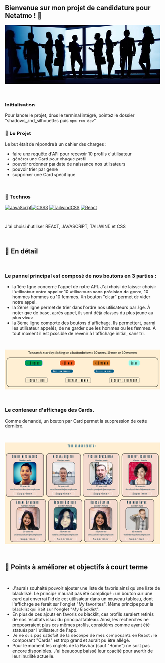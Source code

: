 ## Bienvenue sur mon projet de candidature pour Netatmo ! :office:

![cover](https://github.com/clem0316/Projet_Netatmo/blob/f5fb0b971cd948f175ffb6fe4645f587ea47ca2e/img/image3.jpg)

<br/>

### Initialisation
Pour lancer le projet, dnas le terminal intégré, pointez le dossier "shadows_and_silhouettes puis `npm run dev`"

### :rocket: Le Projet
Le but était de répondre à un cahier des charges :
- faire une requête d'API pour recevoir 10 profils d'utilisateur
- générer une Card pour chaque profil
- pouvoir ordonner par date de naissance nos utilisateurs
- pouvoir trier par genre
- supprimer une Card spécifique 

<br/>

### :floppy_disk: Technos
<p align="left"> <a href="https://developer.mozilla.org/en-US/docs/Web/JavaScript" target="_blank" rel="noreferrer"><img src="https://raw.githubusercontent.com/danielcranney/readme-generator/main/public/icons/skills/javascript-colored.svg" width="36" height="36" alt="JavaScript" /></a><a href="https://www.w3.org/TR/CSS/#css" target="_blank" rel="noreferrer"><img src="https://raw.githubusercontent.com/danielcranney/readme-generator/main/public/icons/skills/css3-colored.svg" width="36" height="36" alt="CSS3" /></a> <a href="https://tailwindcss.com/" target="_blank" rel="noreferrer"><img src="https://raw.githubusercontent.com/danielcranney/readme-generator/main/public/icons/skills/tailwindcss-colored.svg" width="36" height="36" alt="TailwindCSS" /></a> <a href="https://reactjs.org/" target="_blank" rel="noreferrer"><img src="https://raw.githubusercontent.com/danielcranney/readme-generator/main/public/icons/skills/react-colored.svg" width="36" height="36" alt="React" /></a> </p>

<br/>

J'ai choisi d'utiliser REACT, JAVASCRIPT, TAILWIND et CSS

<br/>

## :pencil: En détail 

<br/>

### Le pannel principal est composé de nos boutons en 3 parties : 
- la 1ère ligne concerne l'appel de notre API. J'ai choisi de laisser choisir l'utilisateur entre appeler 10 utilisateurs sans précision de genre, 10 hommes hommes ou 10 femmes. Un bouton "clear" permet de vider notre appel. 
- la 2ème ligne permet de trier dans l'ordre nos utilisateurs par âge. À noter que de base, après appel, ils sont déjà classés du plus jeune au plus vieux
- la 3ème ligne comporte des boutons d'affichage. Ils permettent, parmi les utilisateur appelés, de ne garder que les hommes ou les femmes. À tout moment il est possible de revenir à l'affichage initial, sans tri.

<br/>

![cover](https://github.com/clem0316/Projet_Netatmo/blob/d235ad1e3d0acffe0cc22f63350a7d29b4496b99/img/image1.png)

<br/>


### Le conteneur d'affichage des Cards.

Comme demandé, un bouton par Card permet la suppression de cette dernière. 

<br/>

![Cover](https://github.com/clem0316/Projet_Netatmo/blob/5dc1a9e310e94035c4098f1eda3250ec0732b3b3/img/image2.png)

<br/>

## :bookmark: Points à améliorer et objectifs à court terme 

<br>

- J'aurais souhaité pouvoir ajouter une liste de favoris ainsi qu'une liste de blacklisté. Le principe n'aurait pas été compliqué : un bouton sur une card qui enverrai l'id de cet utilisateur dans un nouveau tableau, dont l'affichage se ferait sur l'onglet "My favorites". Même principe pour la blacklist qui irait sur l'onglet "My Blacklist".
- En plus de ces ajouts en favoris ou blacklit, ces profils seraient retirés de nos résultats issus du principal tableau. Ainsi, les recherches ne proposeraient plus ces mêmes profils, considérés comme ayant été statués par l'utilisateur de l'app.
- Je ne suis pas satisfait de la découpe de mes composants en React : le composant "Cards" est trop grand et aurait pu être allégé.
- Pour le moment les onglets de la Navbar (sauf "Home") ne sont pas encore disponibles. J'ai beaucoup baissé leur opacité pour avertir de leur inutilité actuelle.

  
